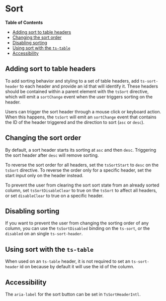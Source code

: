<h1>Sort</h1>

<!-- START doctoc generated TOC please keep comment here to allow auto update -->
<!-- DON'T EDIT THIS SECTION, INSTEAD RE-RUN doctoc TO UPDATE -->
**Table of Contents**

- [Adding sort to table headers](#adding-sort-to-table-headers)
- [Changing the sort order](#changing-the-sort-order)
- [Disabling sorting](#disabling-sorting)
- [Using sort with the `ts-table`](#using-sort-with-the-ts-table)
- [Accessibility](#accessibility)

<!-- END doctoc generated TOC please keep comment here to allow auto update -->


## Adding sort to table headers

To add sorting behavior and styling to a set of table headers, add `ts-sort-header` to each header
and provide an id that will identify it. These headers should be contained within a parent element
with the `tsSort` directive, which will emit a `sortChange` event when the user triggers sorting
on the header.

Users can trigger the sort header through a mouse click or keyboard action. When this happens, the
`tsSort` will emit an `sortChange` event that contains the ID of the header triggered and the
direction to sort (`asc` or `desc`).


## Changing the sort order

By default, a sort header starts its sorting at `asc` and then `desc`. Triggering the sort header
after `desc` will remove sorting.

To reverse the sort order for all headers, set the `tsSortStart` to `desc` on the `tsSort`
directive. To reverse the order only for a specific header, set the start input only on the header
instead.

To prevent the user from clearing the sort sort state from an already sorted column, set
`tsSortDisableClear` to true on the `tsSort` to affect all headers, or set `disableClear` to true on
a specific header.


## Disabling sorting

If you want to prevent the user from changing the sorting order of any column, you can use the
`tsSortDisabled` binding on the `ts-sort`, or the `disabled` on an single `ts-sort-header`.


## Using sort with the `ts-table`

When used on an `ts-table` header, it is not required to set an `ts-sort-header` id on because by
default it will use the id of the column.


## Accessibility

The `aria-label` for the sort button can be set in `TsSortHeaderIntl`.
